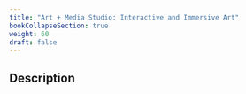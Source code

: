 ```yaml
---
title: "Art + Media Studio: Interactive and Immersive Art"
bookCollapseSection: true
weight: 60
draft: false
---
```


## Description

